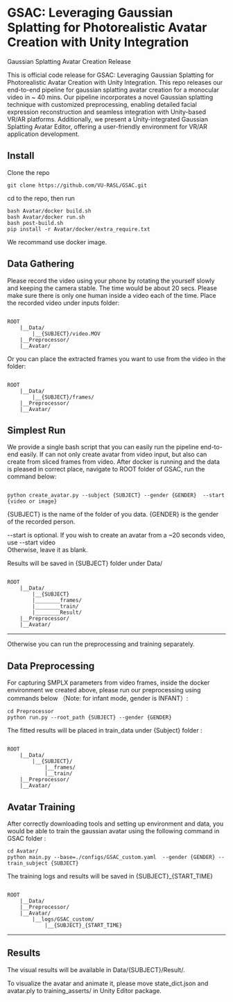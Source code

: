 # GSAC: Leveraging Gaussian Splatting for Photorealistic Avatar Creation with Unity Integration
Gaussian Splatting Avatar Creation Release 

This is official code release for GSAC: Leveraging Gaussian Splatting for Photorealistic Avatar Creation with Unity Integration. This repo releases our end-to-end pipeline for gaussian splatting avatar creation for a monocular video in ~ 40 mins. Our pipeline incorporates a novel Gaussian splatting technique with
customized preprocessing, enabling detailed facial expression reconstruction and seamless integration with Unity-based VR/AR platforms. Additionally, we present a Unity-integrated Gaussian
Splatting Avatar Editor, offering a user-friendly environment for VR/AR application development. 
## Install
Clone the repo
~~~
git clone https://github.com/VU-RASL/GSAC.git
~~~
cd to the repo, then run
~~~
bash Avatar/docker build.sh
bash Avatar/docker run.sh
bash post-build.sh
pip install -r Avatar/docker/extra_require.txt
~~~
We recommand use docker image.
## Data Gathering 
Please record the video using your phone by rotating the yourself slowly and keeping the camera stable. The time would be about 20 secs. Please make sure there is only one human inside a video each of the time. 
Place the recorded video under inputs folder:
~~~

ROOT
    |__Data/
        |__{SUBJECT}/video.MOV
    |__Preprocessor/
    |__Avatar/

~~~
Or you can place the extracted frames you want to use from the video in the folder:
~~~

ROOT
    |__Data/
        |__{SUBJECT}/frames/
    |__Preprocessor/
    |__Avatar/

~~~
## Simplest Run
We provide a single bash script that you can easily run the pipeline end-to-end easily. If can not only create avatar from video input, but also can create from sliced frames from video. After docker is running and the data is pleased in correct place, navigate to ROOT folder of GSAC, run the command below:
~~~

python create_avatar.py --subject {SUBJECT} --gender {GENDER}  --start {video or image}

~~~
{SUBJECT} is the name of the folder of you data. {GENDER} is the gender of the recorded person.  

--start is optional. If you wish to create an avatar from a ~20 seconds video,   use  --start video  
Otherwise, leave it as blank.


Results will be saved in {SUBJECT} folder under Data/
~~~

ROOT
    |__Data/
        |__{SUBJECT}
        |________frames/
        |________train/
        |________Result/
    |__Preprocessor/
    |__Avatar/

~~~
-------------------------------------------------------------------------------------------------------------------------------------

Otherwise you can run the preprocessing and training separately.
## Data Preprocessing 
For capturing SMPLX parameters from video frames, inside the docker environment we created above, please run our preprocessing using commands below （Note: for infant mode, gender is INFANT）:
~~~
cd Preprocessor
python run.py --root_path {SUBJECT} --gender {GENDER}
~~~
The fitted results will be placed in train_data under {Subject} folder :
~~~

ROOT
    |__Data/
        |__{SUBJECT}/
            |__frames/
            |__train/
    |__Preprocessor/
    |__Avatar/

~~~
## Avatar Training 
After correctly downloading tools and setting up environment and data, you would be able to train the gaussian avatar using the following command in GSAC folder :
~~~
cd Avatar/
python main.py --base=./configs/GSAC_custom.yaml  --gender {GENDER} --train_subject {SUBJECT}
~~~
The training logs and results will be saved in {SUBJECT}_{START_TIME}
~~~

ROOT
    |__Data/
    |__Preprocessor/
    |__Avatar/
        |__logs/GSAC_custom/
            |__{SUBJECT}_{START_TIME}

~~~

-------------------------------------------------------------------------------------------------------------------------------------

## Results
The visual results will be available in Data/{SUBJECT}/Result/.

To visualize the avatar and animate it, please move state_dict.json and avatar.ply to training_asserts/ in Unity Editor package.
